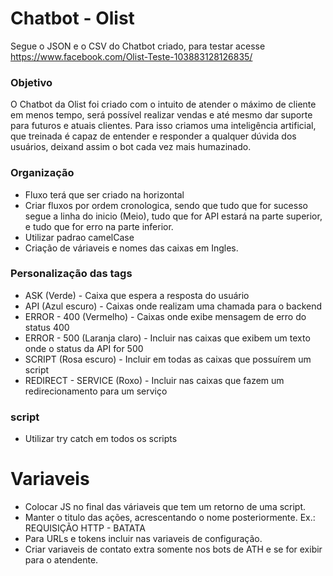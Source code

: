 # Chatbot - Olist

Segue o JSON e o CSV do Chatbot criado, para testar acesse https://www.facebook.com/Olist-Teste-103883128126835/ 

### Objetivo

O Chatbot da Olist foi criado com o intuito de atender o máximo de cliente em menos tempo, será possível realizar vendas e até mesmo dar suporte para futuros e atuais clientes. Para isso criamos uma inteligência artificial, que treinada é capaz de entender e responder a qualquer dúvida dos usuários, deixand assim o bot cada vez mais humazinado.
 ### Organização

 - Fluxo terá que ser criado na horizontal
 - Criar fluxos por ordem cronologica, sendo que tudo que for sucesso segue a linha do inicio (Meio), tudo que for
 API estará na parte superior, e tudo que for erro na parte inferior.
 - Utilizar padrao camelCase
 - Criação de váriaveis e nomes das caixas em Ingles.


 ### Personalização das tags

 - ASK (Verde) - Caixa que espera a resposta do usuário
 - API (Azul escuro) - Caixas onde realizam uma chamada para o backend
 - ERROR - 400 (Vermelho) - Caixas onde exibe mensagem de erro do status 400
 - ERROR - 500 (Laranja claro) - Incluir nas caixas que exibem um texto onde o status da API for 500
 - SCRIPT (Rosa escuro) - Incluir em todas as caixas que possuírem um script
 - REDIRECT - SERVICE (Roxo) - Incluir nas caixas que fazem um redirecionamento para um serviço


 ### script

 - Utilizar try catch em todos os scripts


# Variaveis

- Colocar JS no final das váriaveis que tem um retorno de uma script.
- Manter o titulo das ações, acrescentando o nome posteriormente. Ex.: REQUISIÇÃO HTTP - BATATA
- Para URLs e tokens incluir nas variaveis de configuração.
- Criar variaveis de contato extra somente nos bots de ATH e se for exibir para o atendente.